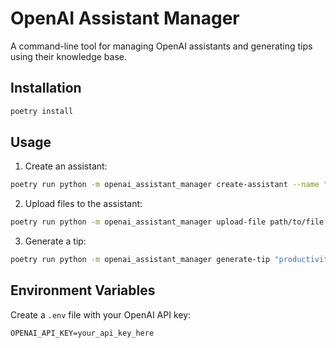# OpenAI Assistant Manager

A command-line tool for managing OpenAI assistants and generating tips using their knowledge base.

## Installation

```bash
poetry install
```

## Usage

1. Create an assistant:
```bash
poetry run python -m openai_assistant_manager create-assistant --name "Tip Generator" --description "Generates daily tips"
```

2. Upload files to the assistant:
```bash
poetry run python -m openai_assistant_manager upload-file path/to/file.pdf --assistant-id "asst_..."
```

3. Generate a tip:
```bash
poetry run python -m openai_assistant_manager generate-tip "productivity" --assistant-id "asst_..."
```

## Environment Variables

Create a `.env` file with your OpenAI API key:
```
OPENAI_API_KEY=your_api_key_here
```
